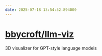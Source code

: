 ```yaml
---
date: 2025-07-18 13:54:52.894000
---
```


# [bbycroft/llm-viz](https://github.com/bbycroft/llm-viz)

3D visualizer for GPT-style language models